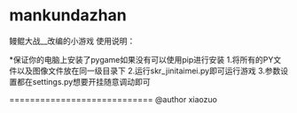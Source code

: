 # mankundazhan
鳗鲲大战__改编的小游戏
使用说明：

*保证你的电脑上安装了pygame如果没有可以使用pip进行安装
1.将所有的PY文件以及图像文件放在同一级目录下
2.运行skr_jinitaimei.py即可运行游戏 
3.参数设置都在settings.py想要开挂随意调动即可

============================
@author xiaozuo

